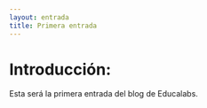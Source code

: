 ```yaml
---
layout: entrada
title: Primera entrada
---
```


# Introducción:

Esta será la primera entrada del blog de Educalabs.

